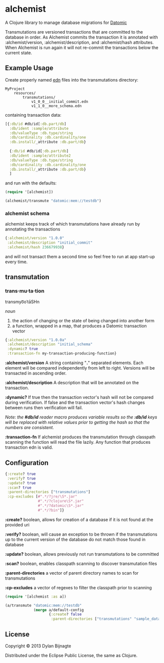 alchemist
=========
A Clojure library to manage database migrations for [Datomic](http://www.datomic.com/)

Transmutations are versioned transactions that are committed to the database in order. As Alchemist commits the transaction it is annotated with :alchemist/version, :alchemist/description, and :alchemist/hash attributes.
When Alchemist is run again it will not re-commit the transactions below the current state. 

Example Usage
-------------

Create properly named [edn](https://github.com/edn-format/edn) files into the transmutations directory:
```
MyProject
	resources/
		transmutations/
			v1_0_0__initial_commit.edn
			v1_1_0__more_schema.edn
```
containing transaction data:
```clojure
[{:db/id #db/id[:db.part/db]
  :db/ident :sample/attribute
  :db/valueType :db.type/string
  :db/cardinality :db.cardinality/one
  :db.install/_attribute :db.part/db}
  
  {:db/id #db/id[:db.part/db]
  :db/ident :sample/attribute2
  :db/valueType :db.type/string
  :db/cardinality :db.cardinality/one
  :db.install/_attribute :db.part/db}
  ]
```

and run with the defaults:
```clojure
(require '[alchemist])

(alchemist/transmute "datomic:mem://testdb")
```
### alchemist schema ###
alchemist keeps track of which transmutations have already run by annotating the transactions
```clojure
{:alchemist/version "1.0.0"
 :alchemist/description "initial_commit"
 :alchemist/hash 236679938}
```

and will not transact them a second time so feel free to run at app start-up every time.

transmutation
--------------
### trans·mu·ta·tion ###
transmyo͞oˈtāSHn

*noun*

1. the action of changing or the state of being changed into another form
2. a function, wrapped in a map, that produces a Datomic transaction vector

```clojure
{:alchemist/version "1.0.0a"
 :alchemist/description "initial_schema"
 :dynamic? true
 :transaction-fn my-transaction-producing-function}
```
__:alchemist/version__
A string containing "**.**" separated elements. Each element will be compared independently from left to right. Versions will be transacted in ascending order.

__:alchemist/description__
A description that will be annotated on the transaction.

__:dynamic?__
If true then the transaction vector's hash will not be compared during verification.
If false and the transaction vector's hash changes between runs then verification will fail.

*Note: the __#db/id__ reader macro produces variable results so the __:db/id__ keys will be replaced with relative values prior to getting the hash so that the numbers are consistent.*

__:transaction-fn__
If alchemist produces the transmutation through classpath scanning the function will read the file lazily. Any function that produces transaction edn is valid.


Configuration
-------
```clojure
{:create? true
 :verify? true
 :update? true
 :scan? true
 :parent-directories ["transmutations"]
 :cp-excludes [#".*/?jre/\S*.jar"
               #".*/?clojure\S*.jar"
               #".*/?datomic\S*.jar"
               #".*/?bin"]}
```
__:create?__
boolean, allows for creation of a database if it is not found at the provided uri

__:verify?__
boolean, will cause an exception to be thrown if the transmutations up to the current version of the database do not match those found in database

__:update?__
boolean, allows previously not run transmutations to be committed

__:scan?__
boolean, enables classpath scanning to discover transmutation files

__:parent-directories__
a vector of parent directory names to scan for transmutations

__:cp-excludes__
a vector of regexes to filter the classpath prior to scanning

```clojure
(require '[alchemist :as a])

(a/transmute "datomic:mem://testdb"
             (merge a/default-config 
                    {:create? false
                     :parent-directories ["transmutations" "sample_data"]}))
```
License
-------
Copyright © 2013 Dylan Bijnagte

Distributed under the Eclipse Public License, the same as Clojure.